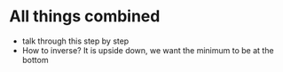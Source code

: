 
# All things combined
 * talk through this step by step
 * How to inverse?  It is upside down, we want the minimum to be at the bottom